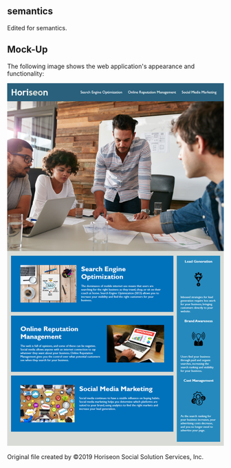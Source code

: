 ## semantics
Edited for semantics.

## Mock-Up

The following image shows the web application's appearance and functionality:

![code refactor demo](./Assets/01-html-css-git-homework-demo.png)

Original file created by ©2019 Horiseon Social Solution Services, Inc.
